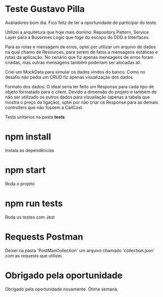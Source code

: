 # Teste Gustavo Pilla

Avaliadores bom dia. Fico feliz de ter a oportunidade de participar do teste.

Utilizei a arquitetura que hoje mais domino: Repository Pattern, Service Layer para a Bussinnes Logic que foge do escopo do DDD e Interfaces.

Para as rotas e mensagem de erros, optei por utilizar um arquivo de dados na qual chamo de Resources, para serem de fatos a mensagens estáticas e rotas da aplicação. No cenário que fiz apenas mensagens de erros foram criadas, mas outras mensagens também poderiam ser alocadas ali.

Criei um MockData para simular os dados vindos do banco. Como no desafio não pedia um CRUD fiz apenas visualização dos dados.

Formato dos dados: O ideal seria ter feito um Response para cada tipo de objeto formatado para o client.
Devido a dimensão do projeto e também de não ser utilizado os outros dados para visualiação (apenas a tabela que mostra o preço da ligação), optei por não criar os Response para as demais controllers que não fossem a CallCost. 

Tests unitários na pasta __tests__

# npm install
Instala as dependências 

# npm start
Roda o projeto

# npm run tests
Roda os testes com Jest

# Requests Postman
Deixei na pasta 'PostManCollection' um arquivo chamado 'collection.json' com as requests que utilizei. 


# Obrigado pela oportunidade
Obrigado pela oportunidade novamente. Ótima semana.

